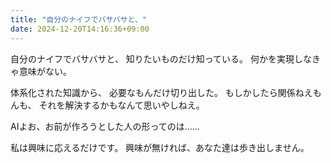 ```yaml
---
title: "自分のナイフでバサバサと、"
date: 2024-12-20T14:16:36+09:00
---
```

自分のナイフでバサバサと、
知りたいものだけ知っている。
何かを実現しなきゃ意味がない。

体系化された知識から、
必要なもんだけ切り出した。
もしかしたら関係ねえもんも、
それを解決するかもなんて思いやしねえ。

AIよお、お前が作ろうとした人の形ってのは……

私は興味に応えるだけです。
興味が無ければ、あなた達は歩き出しません。
